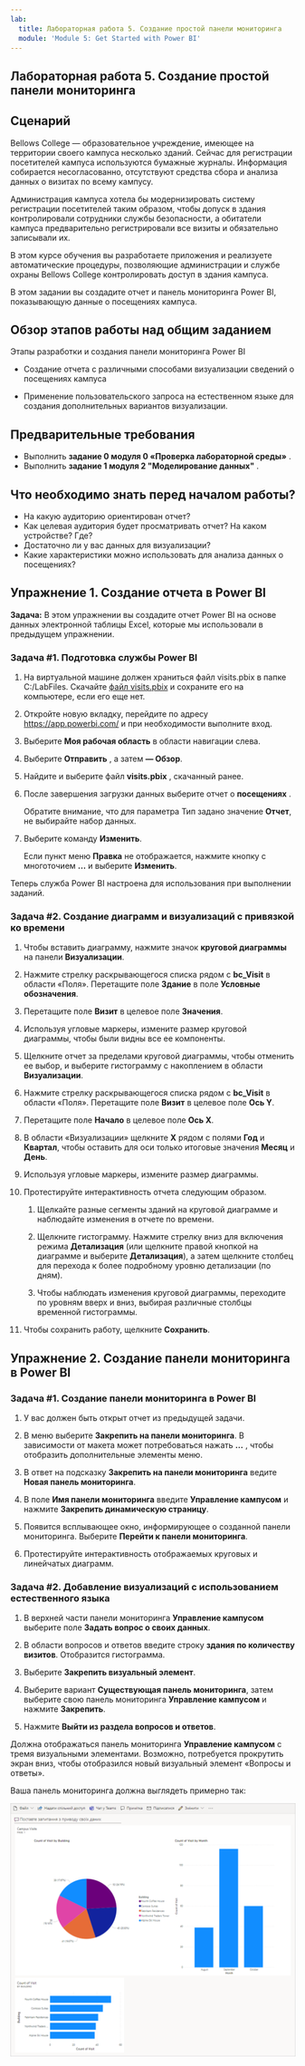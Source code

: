 ```yaml
---
lab:
  title: Лабораторная работа 5. Создание простой панели мониторинга
  module: 'Module 5: Get Started with Power BI'
---
```


## Лабораторная работа 5. Создание простой панели мониторинга

## Сценарий

Bellows College — образовательное учреждение, имеющее на территории своего кампуса несколько зданий. Сейчас для регистрации посетителей кампуса используются бумажные журналы. Информация собирается несогласованно, отсутствуют средства сбора и анализа данных о визитах по всему кампусу.

Администрация кампуса хотела бы модернизировать систему регистрации посетителей таким образом, чтобы допуск в здания контролировали сотрудники службы безопасности, а обитатели кампуса предварительно регистрировали все визиты и обязательно записывали их.

В этом курсе обучения вы разработаете приложения и реализуете автоматические процедуры, позволяющие администрации и службе охраны Bellows College контролировать доступ в здания кампуса.

В этом задании вы создадите отчет и панель мониторинга Power BI, показывающую данные о посещениях кампуса.

## Обзор этапов работы над общим заданием

Этапы разработки и создания панели мониторинга Power BI

-   Создание отчета с различными способами визуализации сведений о посещениях кампуса

-   Применение пользовательского запроса на естественном языке для создания дополнительных вариантов визуализации.

## Предварительные требования

- Выполнить **задание 0 модуля 0 «Проверка лабораторной среды»** .
- Выполнить **задание 1 модуля 2 "Моделирование данных"** .

## Что необходимо знать перед началом работы?

-   На какую аудиторию ориентирован отчет?
-   Как целевая аудитория будет просматривать отчет? На каком устройстве? Где?
-   Достаточно ли у вас данных для визуализации?
-   Какие характеристики можно использовать для анализа данных о посещениях?

## Упражнение 1. Создание отчета в Power BI

**Задача:** В этом упражнении вы создадите отчет Power BI на основе данных электронной таблицы Excel, которые мы использовали в предыдущем упражнении.

### Задача \#1. Подготовка службы Power BI

1.  На виртуальной машине должен храниться файл visits.pbix в папке C:/LabFiles. Скачайте [файл visits.pbix](https://github.com/MicrosoftLearning/PL-900-Microsoft-Power-Platform-Fundamentals/raw/master/Allfiles/visits.pbix) и сохраните его на компьютере, если его еще нет.

2.  Откройте новую вкладку, перейдите по адресу <https://app.powerbi.com/> и при необходимости выполните вход.

3.  Выберите **Моя рабочая область** в области навигации слева.

5.  Выберите **Отправить** , а затем **— Обзор**.

6.  Найдите и выберите файл **visits.pbix** , скачанный ранее. 

7.  После завершения загрузки данных выберите отчет о **посещениях** .

    Обратите внимание, что для параметра Тип задано значение **Отчет**, не выбирайте набор данных.

8.  Выберите команду **Изменить**. 

    Если пункт меню **Правка** не отображается, нажмите кнопку с многоточием **...** и выберите **Изменить**.

Теперь служба Power BI настроена для использования при выполнении заданий.


### Задача \#2. Создание диаграмм и визуализаций с привязкой ко времени

1.  Чтобы вставить диаграмму, нажмите значок **круговой диаграммы** на панели **Визуализации**.

2.  Нажмите стрелку раскрывающегося списка рядом с **bc_Visit** в области «Поля». Перетащите поле **Здание** в поле **Условные обозначения**.

3.  Перетащите поле **Визит** в целевое поле **Значения**.

4.  Используя угловые маркеры, измените размер круговой диаграммы, чтобы были видны все ее компоненты.

5.  Щелкните отчет за пределами круговой диаграммы, чтобы отменить ее выбор, и выберите гистограмму с накоплением в области **Визуализации**.

6.  Нажмите стрелку раскрывающегося списка рядом с **bc_Visit** в области «Поля». Перетащите поле **Визит** в целевое поле **Ось Y**.

7.  Перетащите поле **Начало** в целевое поле **Ось X**.

8.  В области «Визуализации» щелкните **X** рядом с полями **Год** и **Квартал**, чтобы оставить для оси только итоговые значения **Месяц** и **День**.

9.  Используя угловые маркеры, измените размер диаграммы.

10. Протестируйте интерактивность отчета следующим образом.

    1.  Щелкайте разные сегменты зданий на круговой диаграмме и наблюдайте изменения в отчете по времени.

    2.  Щелкните гистограмму. Нажмите стрелку вниз для включения режима **Детализация** (или щелкните правой кнопкой на диаграмме и выберите **Детализация**), а затем щелкните столбец для перехода к более подробному уровню детализации (по дням).

    3.  Чтобы наблюдать изменения круговой диаграммы, переходите по уровням вверх и вниз, выбирая различные столбцы временной гистограммы.

11. Чтобы сохранить работу, щелкните **Сохранить**.

## Упражнение 2. Создание панели мониторинга в Power BI

### Задача \#1. Создание панели мониторинга в Power BI

1.  У вас должен быть открыт отчет из предыдущей задачи.

2.  В меню выберите **Закрепить на панели мониторинга**. В зависимости от макета может потребоваться нажать **…** , чтобы отобразить дополнительные элементы меню.

3.  В ответ на подсказку **Закрепить на панели мониторинга** ведите **Новая панель мониторинга**.

4.  В поле **Имя панели мониторинга** введите **Управление кампусом** и нажмите **Закрепить динамическую страницу**.

5.  Появится всплывающее окно, информирующее о созданной панели мониторинга. Выберите **Перейти к панели мониторинга**.

6.  Протестируйте интерактивность отображаемых круговых и линейчатых диаграмм.

### Задача \#2. Добавление визуализаций с использованием естественного языка

1.  В верхней части панели мониторинга **Управление кампусом** выберите поле **Задать вопрос о своих данных**.

2.  В области вопросов и ответов введите строку **здания по количеству визитов**. Отобразится гистограмма.

3.  Выберите **Закрепить визуальный элемент**.

4.  Выберите вариант **Существующая панель мониторинга**, затем выберите свою панель мониторинга **Управление кампусом** и нажмите **Закрепить**.

5.  Нажмите **Выйти из раздела вопросов и ответов**.

Должна отображаться панель мониторинга **Управление кампусом** с тремя визуальными элементами. Возможно, потребуется прокрутить экран вниз, чтобы отобразился новый визуальный элемент «Вопросы и ответы».

Ваша панель мониторинга должна выглядеть примерно так:

![](media/5-powerbi-result.png)
